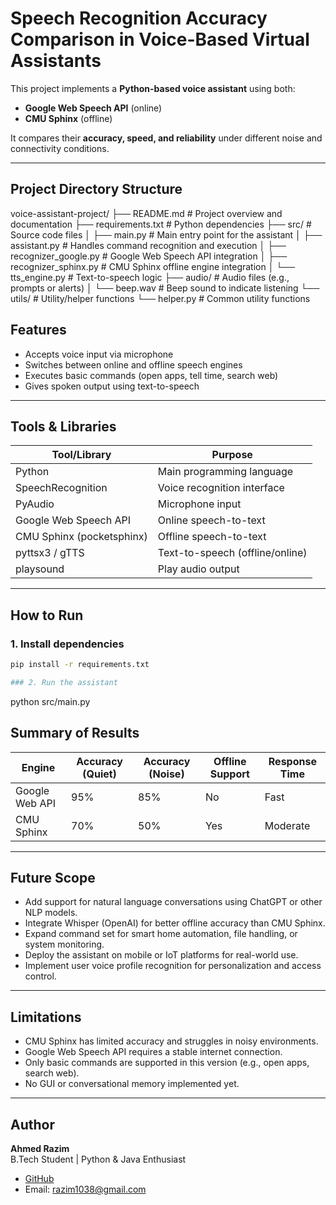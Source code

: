 # Speech Recognition Accuracy Comparison in Voice-Based Virtual Assistants

This project implements a **Python-based voice assistant** using both:
- **Google Web Speech API** (online)
-  **CMU Sphinx** (offline)

It compares their **accuracy, speed, and reliability** under different noise and connectivity conditions.

---
## Project Directory Structure


voice-assistant-project/
├── README.md                  # Project overview and documentation
├── requirements.txt           # Python dependencies
├── src/                       # Source code files
│   ├── main.py                # Main entry point for the assistant
│   ├── assistant.py           # Handles command recognition and execution
│   ├── recognizer_google.py   # Google Web Speech API integration
│   ├── recognizer_sphinx.py   # CMU Sphinx offline engine integration
│   └── tts_engine.py          # Text-to-speech logic
├── audio/                     # Audio files (e.g., prompts or alerts)
│   └── beep.wav               # Beep sound to indicate listening
└── utils/                     # Utility/helper functions
    └── helper.py              # Common utility functions


##  Features

- Accepts voice input via microphone
- Switches between online and offline speech engines
- Executes basic commands (open apps, tell time, search web)
- Gives spoken output using text-to-speech

---

## Tools & Libraries

| Tool/Library       | Purpose                                |
|--------------------|----------------------------------------|
| Python             | Main programming language              |
| SpeechRecognition  | Voice recognition interface            |
| PyAudio            | Microphone input                       |
| Google Web Speech API | Online speech-to-text              |
| CMU Sphinx (pocketsphinx) | Offline speech-to-text         |
| pyttsx3 / gTTS     | Text-to-speech (offline/online)        |
| playsound          | Play audio output                      |

---

##  How to Run

### 1. Install dependencies
```bash
pip install -r requirements.txt

### 2. Run the assistant
```
python src/main.py



##  Summary of Results

| Engine           | Accuracy (Quiet) | Accuracy (Noise) | Offline Support| Response Time |
|------------------|------------------|------------------|----------------|----------------|
| Google Web API   | 95%              | 85%              |  No            | Fast           |
| CMU Sphinx       | 70%              | 50%              |  Yes           | Moderate       |

---

##  Future Scope

- Add support for natural language conversations using ChatGPT or other NLP models.
- Integrate Whisper (OpenAI) for better offline accuracy than CMU Sphinx.
- Expand command set for smart home automation, file handling, or system monitoring.
- Deploy the assistant on mobile or IoT platforms for real-world use.
- Implement user voice profile recognition for personalization and access control.

---

##  Limitations

- CMU Sphinx has limited accuracy and struggles in noisy environments.
- Google Web Speech API requires a stable internet connection.
- Only basic commands are supported in this version (e.g., open apps, search web).
- No GUI or conversational memory implemented yet.

---

##  Author

**Ahmed Razim**  
 B.Tech Student |  Python & Java Enthusiast  

-  [GitHub](https://github.com/ahmed-razim)
-  Email: razim1038@gmail.com

